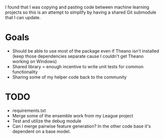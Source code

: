 I found that I was copying and pasting code between machine learning projects so this is an attempt to
simplify by having a shared Git submodule that I can update.

Goals
=====

* Should be able to use most of the package even if Theano isn't installed (keep those dependencies separate cause I couldn't get Theano working on Windows)
* Shared library = enough incentive to write unit tests for common functionality
* Sharing some of my helper code back to the community

TODO
======

* requirements.txt
* Merge some of the ensemble work from my League project
* Test and utilize the debug module
* Can I merge pairwise feature generation? In the other code base it's dependent on a base model.
